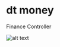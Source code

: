# dt money
Finance Controller

![alt text](https://imgur.com/rF5V40K)

<blockquote class="imgur-embed-pub" lang="en" data-id="a/rF5V40K" data-context="false" ><a href="//imgur.com/a/rF5V40K"></a></blockquote><script async src="//s.imgur.com/min/embed.js" charset="utf-8"></script>
